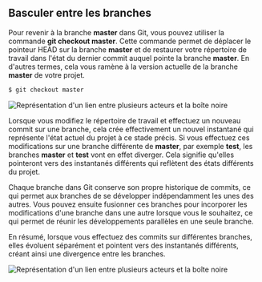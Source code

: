 ## Basculer entre les branches

Pour revenir à la branche **master** dans Git, vous pouvez utiliser la commande **git checkout master**. Cette commande permet de déplacer le pointeur HEAD sur la branche **master** et de restaurer votre répertoire de travail dans l'état du dernier commit auquel pointe la branche **master**. En d'autres termes, cela vous ramène à la version actuelle de la branche **master** de votre projet.

```bash
$ git checkout master
```

![Représentation d'un lien entre plusieurs acteurs et la boîte noire](branche-4-image-à-remplacer)

Lorsque vous modifiez le répertoire de travail et effectuez un nouveau commit sur une branche, cela crée effectivement un nouvel instantané qui représente l'état actuel du projet à ce stade précis. Si vous effectuez ces modifications sur une branche différente de **master**, par exemple **test**, les branches **master** et **test** vont en effet diverger. Cela signifie qu'elles pointeront vers des instantanés différents qui reflètent des états différents du projet.

Chaque branche dans Git conserve son propre historique de commits, ce qui permet aux branches de se développer indépendamment les unes des autres. Vous pouvez ensuite fusionner ces branches pour incorporer les modifications d'une branche dans une autre lorsque vous le souhaitez, ce qui permet de réunir les développements parallèles en une seule branche.

En résumé, lorsque vous effectuez des commits sur différentes branches, elles évoluent séparément et pointent vers des instantanés différents, créant ainsi une divergence entre les branches.

![Représentation d'un lien entre plusieurs acteurs et la boîte noire](branche-5-image-à-remplacer)
